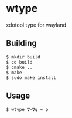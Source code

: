 # wtype
xdotool type for wayland

## Building

```
$ mkdir build
$ cd build
$ cmake ..
$ make
$ sudo make install
```

## Usage

```
$ wtype ∇⋅∇ψ = ρ
```
